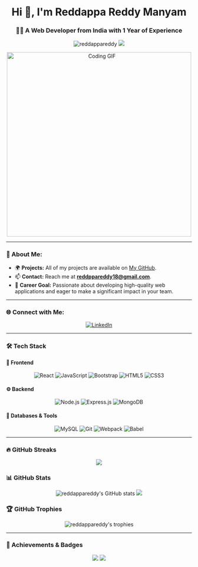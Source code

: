 <h1 align="center">Hi 👋, I'm Reddappa Reddy Manyam</h1>
<h3 align="center">👨‍💻 A Web Developer from India with 1 Year of Experience</h3>

<p align="center">
  <img src="https://komarev.com/ghpvc/?username=reddappareddy&label=Profile%20views&color=0e75b6&style=flat" alt="reddappareddy" /> 
  <img src="https://img.shields.io/github/followers/reddappareddy?label=Follow&style=social" />
</p>

<div align="center">
  <img src="https://media.giphy.com/media/qgQUggAC3Pfv687qPC/giphy.gif" alt="Coding GIF" width="500" />
</div>

---

### 📝 About Me:
- 🌍 **Projects:** All of my projects are available on [My GitHub](https://github.com/reddappareddy).
- 📫 **Contact:** Reach me at **reddppareddy18@gmail.com**.
- 💼 **Career Goal:** Passionate about developing high-quality web applications and eager to make a significant impact in your team.

---

### 🌐 Connect with Me:
<p align="center">
  <a href="https://linkedin.com/in/reddappa-reddy-manyam-b7032b202" target="blank">
    <img src="https://img.icons8.com/fluent/48/000000/linkedin.png" alt="LinkedIn"/>
  </a>
</p>

---

### 🛠️ Tech Stack

#### 🌟 Frontend
<p align="center">
  <img src="https://img.icons8.com/color/48/000000/react-native.png" alt="React" />
  <img src="https://img.icons8.com/color/48/000000/javascript.png" alt="JavaScript" />
  <img src="https://img.icons8.com/color/48/000000/bootstrap.png" alt="Bootstrap" />
  <img src="https://img.icons8.com/color/48/000000/html-5.png" alt="HTML5" />
  <img src="https://img.icons8.com/color/48/000000/css3.png" alt="CSS3" />
</p>

#### ⚙️ Backend
<p align="center">
  <img src="https://img.icons8.com/color/48/000000/nodejs.png" alt="Node.js" />
  <img src="https://img.icons8.com/color/48/000000/express-js.png" alt="Express.js" />
  <img src="https://img.icons8.com/color/48/000000/mongodb.png" alt="MongoDB" />
</p>

#### 💾 Databases & Tools
<p align="center">
  <img src="https://img.icons8.com/color/48/000000/mysql-logo.png" alt="MySQL" />
  <img src="https://img.icons8.com/color/48/000000/git.png" alt="Git" />
  <img src="https://img.icons8.com/color/48/000000/webpack.png" alt="Webpack" />
  <img src="https://img.icons8.com/color/48/000000/babel.png" alt="Babel" />
</p>

---

### 🔥 GitHub Streaks
<p align="center">
  <img src="https://github-readme-streak-stats.herokuapp.com/?user=reddappareddy&theme=radical&hide_border=true"/>
</p>

### 📊 GitHub Stats
<p align="center">
  <img src="https://github-readme-stats.vercel.app/api?username=reddappareddy&show_icons=true&theme=radical&hide_border=true" alt="reddappareddy's GitHub stats" />
  <img src="https://github-readme-stats.vercel.app/api/top-langs/?username=reddappareddy&layout=compact&theme=radical&hide_border=true" />
</p>

### 🏆 GitHub Trophies
<p align="center">
  <img src="https://github-profile-trophy.vercel.app/?username=reddappareddy&theme=radical&no-frame=true" alt="reddappareddy's trophies" />
</p>

---

### 🏅 Achievements & Badges
<p align="center">
  <img src="https://img.shields.io/badge/Open%20Source%20Enthusiast-blue" />
  <img src="https://img.shields.io/badge/Problem%20Solver%20-%20Algorithm%20Expert-lightgrey" />
</p>

